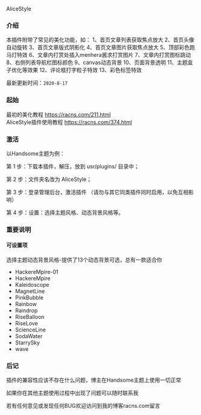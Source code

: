 AliceStyle
### 介绍

本插件附带了常见的美化功能，如：
 1、首页文章列表获取焦点放大
 2、首页头像自动旋转
 3、首页文章版式阴影化
 4、首页文章图片获取焦点放大
 5、顶部彩色跑马灯特效
 6、文章内打赏处插入menhera酱求打赏图片
 7、文章内打赏图标跳动
 8、右侧列表导航栏图标颜色
 9、canvas动态背景
 10、页面背景透明
 11、主题盒子优化等效果
 12、评论框打字粒子特效
 13、彩色标签特效

最新更新时间：`2020-8-17`

### 起始

最初的美化教程  https://racns.com/211.html  
AliceStyle插件使用教程  https://racns.com/374.html


### 激活

以Handsome主题为例：

第 1 步：下载本插件，解压，放到 usr/plugins/ 目录中；

第 2 步：文件夹名改为 AliceStyle；

第 3 步：登录管理后台，激活插件 （请勿与其它同类插件同时启用，以免互相影响）

第 4 步：设置：选择主题风格、动态背景风格等。


### 重要说明

#### 可设置项

选择主题动态背景风格-提供了13个动态背景可选，总有一款适合你

- HackereMpire-01
- HackereMpire
- Kaleidoscope
- MagnetLine
- PinkBubble
- Rainbow
- Raindrop
- RiseBalloon
- RiseLove
- ScienceLine
- SodaWater
- StarrySky
- wave


### 后记

插件的兼容性应该不存在什么问题，博主在Handsome主题上使用一切正常

如果你在其他主题使用过程中出现了问题可以随时联系我

若有任何意见或发现任何BUG欢迎访问到我的博客racns.com留言
